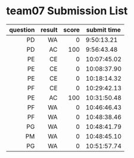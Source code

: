 # team07 Submission List
question | result | score | submit time
----:|----:|-----:|-----
PD | WA | 0 |  9:50:13.21 
PD | AC | 100 |  9:56:43.48 
PE | CE | 0 | 10:07:45.02 
PE | CE | 0 | 10:08:37.90 
PE | CE | 0 | 10:18:14.32 
PF | CE | 0 | 10:29:42.13 
PE | AC | 100 | 10:31:50.48 
PF | WA | 0 | 10:46:46.43 
PF | WA | 0 | 10:48:38.46 
PG | WA | 0 | 10:48:41.79 
PM | WA | 0 | 10:48:45.10 
PG | WA | 0 | 10:51:57.74 
